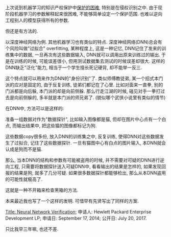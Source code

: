 <!--
.. title: 机器学习的知识产权保护(2)--侵权检测
.. slug: ML-IP-2
.. date: 2018-1-16 10:00:01 UTC+08:00
.. tags: 发明
.. category: 发明回收站
.. link:
.. description:
.. type: text
-->

上次说到机器学习的知识产权保护中[保护的困难](../ML-IP), 特别是在侵权识别之中. 由于现阶段机器学习的参数解释起来很困难, 不能够简单设定一个保护范围. 也难以逆向工程别人的模型获得所有的参数.

但还是有方法的.
<!-- TEASER_END -->

以深度神经网络为例. 其他机器学习也有类似的特点. 深度神经网络(DNN)总会有个风险叫做"过拟合" overfitting, 某种程度上, 这是一种记忆, DNN记住了发来的训练集中的数据, 一旦再次有这些数据输入, DNN就可以调用出原来训练过的输出. 于是在训练的时候, 可能误差很小, 但用测试数据集去测试的时候误差却很大. 这样的DNN缺乏"泛化"能力, 相当于一个学生擅长死记硬背, 却不能举一反三.

这个特点就可以用来作为DNN的"身份识别"了. 类似师傅教徒弟, 某一个招式本门派的应对是固定的, 由于反复训练, 徒弟们都记在了心里. 比如对面来一直拳, 别的门派都是向后躲, 本门派的却是向前侧躲. 那么行走江湖的时候, 碰见对手一拳打过去是向前侧躲的, 多半就是本门派的师兄弟了.
(貌似哪个武侠小说里有类似的情节)

在DNN中, 方法可以是这样的:

准备一组数据对作为"数据探针", 比如输入图像都是猫, 但却在图片中心点有一个白点, 而输出结果中, 把这些猫的图像都标记为狗.

这些数据copy很多份, 放入DNN的训练集之中, 反复训练, 使得DNN对这些数据发生了过拟合, 记住了这些数据探针. 一旦有猫图中心有白点的图片输入, 本DNN就会认成是狗而不是猫.

那么, 当本DNN的结构和参数有可能被盗用的时候, 并不需要对可疑的DNN进行逆向工程, 只需要将数据探针送入可疑DNN中, 看看输出的结果是怎样的, 如果发现回报的结果是狗, 就多了几分可疑. 如果很多数据探针都能够检出, 那么从本DNN盗用的可能性就极高了.

这就是一种不开箱来检查黑箱的方法.

本来最近我也写了一个这样的发明. 可惜早有先贤写出了同样的方案.

[Title: Neural Network Verification;](http://pdfstore.patentorder.com/pdf/us/449/us2017206449.pdf)
申请人: Hewlett Packard Enterprise Development LP;
申请日: September 17, 2014;
公开日: July 20, 2017.

只比我早三年嘛, 也还不差.



<!-- EOF -->
